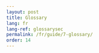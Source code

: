 ```yaml
---
layout: post
title: Glossary
lang: fr
lang-ref: glossarysec
permalink: /fr/guide/7-glossary/
order: 14
---
```

